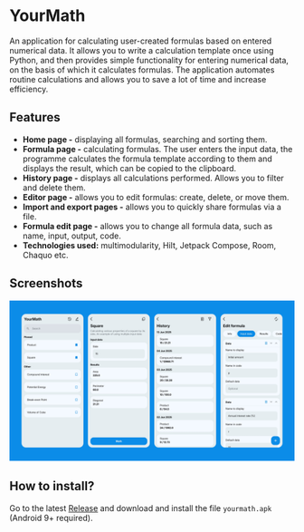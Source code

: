 # YourMath
An application for calculating user-created formulas based on entered numerical data. It allows you to write a calculation template once using Python, and then provides simple functionality for entering numerical data, on the basis of which it calculates formulas. The application automates routine calculations and allows you to save a lot of time and increase efficiency.

## Features
- **Home page -** displaying all formulas, searching and sorting them.
- **Formula page -** calculating formulas. The user enters the input data, the programme calculates the formula template according to them and displays the result, which can be copied to the clipboard.
- **History page -** displays all calculations performed. Allows you to filter and delete them.
- **Editor page -** allows you to edit formulas: create, delete, or move them.
- **Import and export pages -** allows you to quickly share formulas via a file.
- **Formula edit page -** allows you to change all formula data, such as name, input, output, code.
- **Technologies used:** multimodularity, Hilt, Jetpack Compose, Room, Chaquo etc.

## Screenshots
![Main, Formula, History and Edit formula screens](https://github.com/SviatKuzbyt/YourMath/blob/master/screenshots.png)

## How to install?
Go to the latest [Release](https://github.com/SviatKuzbyt/YourMath/releases/latest) and download and install the file `yourmath.apk` (Android 9+ required).
